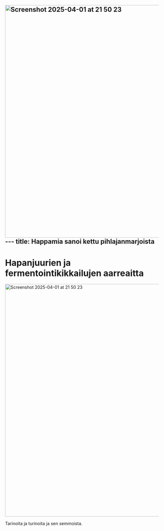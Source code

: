 <img width="759" alt="Screenshot 2025-04-01 at 21 50 23" src="https://github.com/user-attachments/assets/1848f51c-46d4-41fd-9083-a531d7cae0b9" />---
title: Happamia sanoi kettu pihlajanmarjoista
---

# Hapanjuurien ja fermentointikikkailujen aarreaitta


<img width="759" alt="Screenshot 2025-04-01 at 21 50 23" src="https://github.com/user-attachments/assets/49b41630-a973-43b3-9521-cff73382859f" />

Tarinoita ja turinoita ja sen semmoista.

